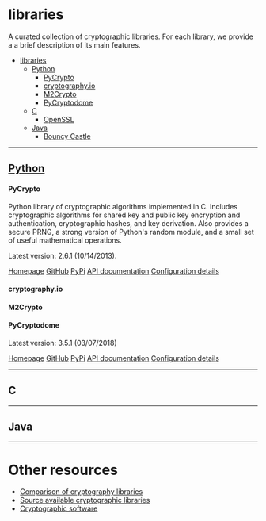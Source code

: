 # libraries

A curated collection of cryptographic libraries. For each library, we provide a
a brief description of its main features.

- [libraries](#libraries)
    - [Python](#python)
        - [PyCrypto](#pycrypto)
        - [cryptography.io](#cryptographyio)
        - [M2Crypto](#m2crypto)
        - [PyCryptodome](#pycryptodome)
    - [C](#c)
        - [OpenSSL](#openssl)
    - [Java](#java)
        - [Bouncy Castle](#bouncycastle)

------

## [Python](Python/)

#### PyCrypto 
Python library of cryptographic algorithms implemented in C.
Includes cryptographic algorithms for shared key
and public key encryption and authentication, cryptographic hashes, and key
derivation. Also provides a secure PRNG, a strong version of Python's random
module, and a small set of useful mathematical operations.

Latest version: 2.6.1 (10/14/2013).

[Homepage](https://www.dlitz.net/software/pycrypto/)
[GitHub](https://github.com/dlitz/pycrypto)
[PyPi](https://pypi.python.org/pypi/pycrypto/2.6.1) 
[API documentation](https://www.dlitz.net/software/pycrypto/api/current/)
[Configuration details](Python/PyCrypto.config)

#### cryptography.io

#### M2Crypto

#### PyCryptodome

Latest version: 3.5.1 (03/07/2018)

[Homepage](https://www.pycryptodome.org/en/latest/)
[GitHub](https://github.com/Legrandin/pycryptodome)
[PyPi](https://pypi.python.org/pypi/pycryptodomex)
[API documentation](https://pycryptodome.readthedocs.io/en/latest/)
[Configuration details](Python/PyCryptodome.config)

------

## C

------

## Java

------

# Other resources

- [Comparison of cryptography libraries](https://en.wikipedia.org/wiki/Comparison_of_cryptography_libraries)
- [Source available cryptographic libraries](https://adam.shostack.org/crypto/index.html)
- [Cryptographic software](https://en.wikipedia.org/wiki/Category:Cryptographic_software)

